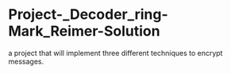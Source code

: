 # Project-_Decoder_ring-Mark_Reimer-Solution
 a project that will implement three different techniques to encrypt messages.
